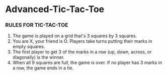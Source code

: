 # Advanced-Tic-Tac-Toe

### RULES FOR TIC-TAC-TOE  
1. The game is played on a grid that's 3 squares by 3 squares.  
2. You are X, your friend is O. Players take turns putting their marks in empty squares. 
3. The first player to get 3 of the marks in a row (up, down, across, or diagonally) is the winner.
4. When all 9 squares are full, the game is over. If no player has 3 marks in a row, the game ends in a tie.
